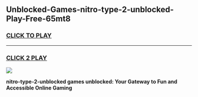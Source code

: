 
## Unblocked-Games-nitro-type-2-unblocked-Play-Free-65mt8
<h3>
<a href="https://premium76.site?title=nitro-type-2-unblocked&ref=23A">CLICK TO PLAY</a></h3>
<hr>

<h3>
<a href="https://premium76.site?title=nitro-type-2-unblocked&ref=23A">CLICK 2 PLAY</a>
  
</h3>

<a href="https://premium76.site?title=nitro-type-2-unblocked&ref=23A"><img src="https://clearcache.store/games.png"></a>


**nitro-type-2-unblocked games unblocked: Your Gateway to Fun and Accessible Online Gaming**
